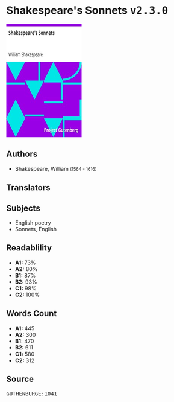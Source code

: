 # Shakespeare's Sonnets <kbd>v2.3.0</kbd>

![](./cover.medium.jpg "")

## Authors


 - Shakespeare, William <small>(1564 - 1616)</small>

## Translators



## Subjects


 - English poetry
 - Sonnets, English

## Readablility


 - **A1:** 73%
 - **A2:** 80%
 - **B1:** 87%
 - **B2:** 93%
 - **C1:** 98%
 - **C2:** 100%

## Words Count


 - **A1:** 445
 - **A2:** 300
 - **B1:** 470
 - **B2:** 611
 - **C1:** 580
 - **C2:** 312

## Source


<kbd>GUTHENBURGE:1041</kbd>
